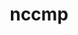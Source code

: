 ---
title: "nccmp"
layout: cache
categories: [package, v0.18]
meta: {"versions": ["1.9.0.1"], "compilers": ["gcc@=7.5.0"], "oss": ["ubuntu18.04"], "platforms": ["linux"], "targets": ["x86_64"], "stacks": ["e4s"], "num_specs": 2, "num_specs_by_stack": {"e4s": 2}}
spec_details: [{"hash": "ca3wimxwuxuaxge3zljajfe7izp23uwc", "compiler": "gcc@=7.5.0", "versions": ["1.9.0.1"], "os": "ubuntu18.04", "platform": "linux", "target": "x86_64", "variants": ["build_type=RelWithDebInfo", "~ipo"], "stacks": ["e4s"], "size": "-", "tarball": "https://binaries.spack.io/releases/v0.18/build_cache/linux-ubuntu18.04-x86_64/gcc-7.5.0/nccmp-1.9.0.1/linux-ubuntu18.04-x86_64-gcc-7.5.0-nccmp-1.9.0.1-ca3wimxwuxuaxge3zljajfe7izp23uwc.spack"}, {"hash": "fdow4cusgk7tb5ebe63ye6wiqwvtizhr", "compiler": "gcc@=7.5.0", "versions": ["1.9.0.1"], "os": "ubuntu18.04", "platform": "linux", "target": "x86_64", "variants": ["build_type=RelWithDebInfo", "~ipo"], "stacks": ["e4s"], "size": "-", "tarball": "https://binaries.spack.io/releases/v0.18/build_cache/linux-ubuntu18.04-x86_64/gcc-7.5.0/nccmp-1.9.0.1/linux-ubuntu18.04-x86_64-gcc-7.5.0-nccmp-1.9.0.1-fdow4cusgk7tb5ebe63ye6wiqwvtizhr.spack"}]
---